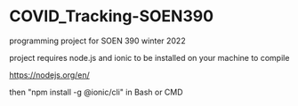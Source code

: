 # COVID_Tracking-SOEN390
programming project for SOEN 390 winter 2022

project requires node.js and ionic to be installed on your machine to compile

https://nodejs.org/en/

then
"npm install -g @ionic/cli"
in Bash or CMD
